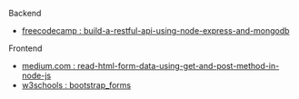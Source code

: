 Backend
- [freecodecamp : build-a-restful-api-using-node-express-and-mongodb](https://www.freecodecamp.org/news/build-a-restful-api-using-node-express-and-mongodb)

Frontend
- [medium.com : read-html-form-data-using-get-and-post-method-in-node-js](https://medium.com/swlh/read-html-form-data-using-get-and-post-method-in-node-js-8d2c7880adbf)
- [w3schools : bootstrap_forms](https://www.w3schools.com/bootstrap5/bootstrap_forms.php)
